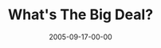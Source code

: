 ---
layout: message
category: message
series: "Sex: What's The Big Deal?"
title: "What's The Big Deal?"
date: 2005-09-17-00-00
message_id: 102
audio: "http://s3.amazonaws.com/crossroads-media/message/audio/Sex_02_09-18-05_What's_The_Big_Deal.mp3"
audio-duration: "50:51"
explicit: false
---